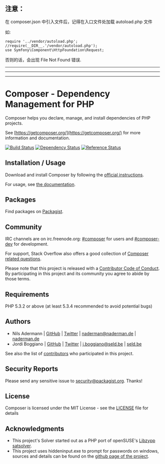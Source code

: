 ## 注意： 
在 composer.json 中引入文件后，记得在入口文件处加载 autoload.php 文件

如:
```
require '../vendor/autoload.php';
//require(__DIR__.'/vendor/autoload.php');
use Symfony\Component\HttpFoundation\Request;
```
否则的话，会出现 File Not Found 错误.

***
***
***

Composer - Dependency Management for PHP
========================================

Composer helps you declare, manage, and install dependencies of PHP projects.

See [https://getcomposer.org/](https://getcomposer.org/) for more information and documentation.

[![Build Status](https://travis-ci.org/composer/composer.svg?branch=master)](https://travis-ci.org/composer/composer)
[![Dependency Status](https://www.versioneye.com/php/composer:composer/dev-master/badge.svg)](https://www.versioneye.com/php/composer:composer/dev-master)
[![Reference Status](https://www.versioneye.com/php/composer:composer/reference_badge.svg?style=flat)](https://www.versioneye.com/php/composer:composer/references)

Installation / Usage
--------------------

Download and install Composer by following the [official instructions](https://getcomposer.org/download/).

For usage, see [the documentation](https://getcomposer.org/doc/).

Packages
--------

Find packages on [Packagist](https://packagist.org).

Community
---------

IRC channels are on irc.freenode.org: [#composer](irc://irc.freenode.org/composer)
for users and [#composer-dev](irc://irc.freenode.org/composer-dev) for development.

For support, Stack Overflow also offers a good collection of
[Composer related questions](https://stackoverflow.com/questions/tagged/composer-php).

Please note that this project is released with a
[Contributor Code of Conduct](http://contributor-covenant.org/version/1/4/).
By participating in this project and its community you agree to abide by those terms.

Requirements
------------

PHP 5.3.2 or above (at least 5.3.4 recommended to avoid potential bugs)

Authors
-------

- Nils Adermann  | [GitHub](https://github.com/naderman)  | [Twitter](https://twitter.com/naderman) | <naderman@naderman.de> | [naderman.de](http://naderman.de)
- Jordi Boggiano | [GitHub](https://github.com/Seldaek) | [Twitter](https://twitter.com/seldaek) | <j.boggiano@seld.be> | [seld.be](http://seld.be)

See also the list of [contributors](https://github.com/composer/composer/contributors) who participated in this project.

Security Reports
----------------

Please send any sensitive issue to [security@packagist.org](mailto:security@packagist.org). Thanks!

License
-------

Composer is licensed under the MIT License - see the [LICENSE](LICENSE) file for details

Acknowledgments
---------------

- This project's Solver started out as a PHP port of openSUSE's
  [Libzypp satsolver](https://en.opensuse.org/openSUSE:Libzypp_satsolver).
- This project uses hiddeninput.exe to prompt for passwords on windows, sources
  and details can be found on the [github page of the project](https://github.com/Seldaek/hidden-input).
